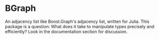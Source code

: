 # BGraph

An adjacency list like Boost.Graph's adjacency list,
written for Julia. This package is a question: What does it take
to manipulate types precisely and efficiently?
Look in the documentation section for discussion.
